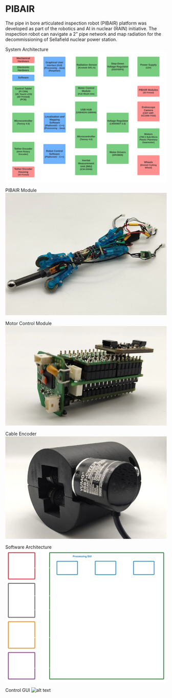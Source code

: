 # PIBAIR
The pipe in bore articulated inspection robot (PIBAIR) platform was developed as part of the robotics and AI in nuclear (RAIN) initiative. The inspection robot can navigate a 2” pipe network and map radiation for the decommissioning of Sellafield nuclear power station.

System Architecture
![alt text](https://github.com/evanso931/PIBAIR/blob/main/Pictures/System%20Architecture.png?raw=true)

PIBAIR Module
![alt text](https://github.com/evanso931/PIBAIR/blob/main/Pictures/PIBAIR%20Module.jpg?raw=true)

Motor Control Module
![alt text](https://github.com/evanso931/PIBAIR/blob/main/Pictures/PCB%20Module.jpg?raw=true)

Cable Encoder
![alt text](https://github.com/evanso931/PIBAIR/blob/main/Pictures/Cable%20Encoder.jpg?raw=true)

Software Architecture
![alt text](https://github.com/evanso931/PIBAIR/blob/main/Pictures/Software%20Architecture.png?raw=true)

Control GUI
![alt text](https://github.com/evanso931/PIBAIR/blob/main/Pictures/GUI.png?raw=true)
